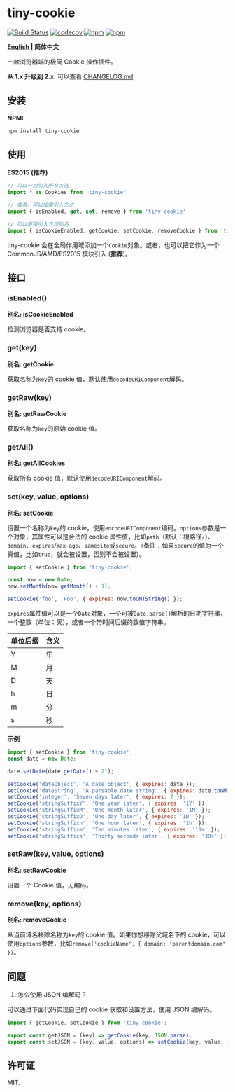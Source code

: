 # tiny-cookie

[![Build Status](https://travis-ci.com/Alex1990/tiny-cookie.svg?branch=master)](https://travis-ci.com/Alex1990/tiny-cookie)
[![codecov](https://codecov.io/gh/Alex1990/tiny-cookie/branch/master/graph/badge.svg)](https://codecov.io/gh/Alex1990/tiny-cookie)
[![npm](https://img.shields.io/npm/dm/tiny-cookie.svg)](https://www.npmjs.com/package/tiny-cookie)
[![npm](https://img.shields.io/npm/v/tiny-cookie.svg)](https://www.npmjs.com/package/tiny-cookie)

**[English](README.md) | 简体中文**

一款浏览器端的极简 Cookie 操作插件。

**从 1.x 升级到 2.x**: 可以查看 [CHANGELOG.md](https://github.com/Alex1990/tiny-cookie/blob/master/CHANGELOG.md#v200)

## 安装

**NPM:**

```bash
npm install tiny-cookie
```

## 使用

**ES2015 (推荐)**

```js
// 可以一次引入所有方法
import * as Cookies from 'tiny-cookie'

// 或者，可以按需引入方法
import { isEnabled, get, set, remove } from 'tiny-cookie'

// 可以直接引入方法别名
import { isCookieEnabled, getCookie, setCookie, removeCookie } from 'tiny-cookie'
```

tiny-cookie 会在全局作用域添加一个`Cookie`对象。或者，也可以把它作为一个
CommonJS/AMD/ES2015 模块引入 (**推荐**)。

## 接口

### isEnabled()

**别名: isCookieEnabled**

检测浏览器是否支持 cookie。

### get(key)

**别名: getCookie**

获取名称为`key`的 cookie 值，默认使用`decodeURIComponent`解码。

### getRaw(key)

**别名: getRawCookie**

获取名称为`key`的原始 cookie 值。

### getAll()

**别名: getAllCookies**

获取所有 cookie 值，默认使用`decodeURIComponent`解码。

### set(key, value, options)

**别名: setCookie**

设置一个名称为`key`的 cookie，使用`encodeURIComponent`编码。`options`参数是一个对象，其属性可以是合法的 cookie 属性值，比如`path`（默认：根路径`/`）、`domain`、`expires`/`max-age`、`samesite`或`secure`。（备注：如果`secure`的值为一个真值，比如`true`，就会被设置，否则不会被设置）。

```js
import { setCookie } from 'tiny-cookie';

const now = new Date;
now.setMonth(now.getMonth() + 1);

setCookie('foo', 'Foo', { expires: now.toGMTString() });
```

`expires`属性值可以是一个`Date`对象，一个可被`Date.parse()`解析的日期字符串，一个整数（单位：天），或者一个带时间后缀的数值字符串。

| 单位后缀     | 含义            |
| ----------- | -------------- |
| Y           | 年             |
| M           | 月             |
| D           | 天             |
| h           | 日             |
| m           | 分             |
| s           | 秒             |

**示例**

```js
import { setCookie } from 'tiny-cookie';
const date = new Date;

date.setDate(date.getDate() + 21);

setCookie('dateObject', 'A date object', { expires: date });
setCookie('dateString', 'A parsable date string', { expires: date.toGMTString() });
setCookie('integer', 'Seven days later', { expires: 7 });
setCookie('stringSuffixY', 'One year later', { expires: '1Y' });
setCookie('stringSuffixM', 'One month later', { expires: '1M' });
setCookie('stringSuffixD', 'One day later', { expires: '1D' });
setCookie('stringSuffixh', 'One hour later', { expires: '1h' });
setCookie('stringSuffixm', 'Ten minutes later', { expires: '10m' });
setCookie('stringSuffixs', 'Thirty seconds later', { expires: '30s' });
```

### setRaw(key, value, options)

**别名: setRawCookie**

设置一个 Cookie 值，无编码。

### remove(key, options)

**别名: removeCookie**

从当前域名移除名称为`key`的 cookie 值。如果你想移除父域名下的 cookie，可以使用`options`参数，比如`remove('cookieName', { domain: 'parentdomain.com' })`。

## 问题

1. 怎么使用 JSON 编解码？

可以通过下面代码实现自己的 cookie 获取和设置方法，使用 JSON 编解码。

```js
import { getCookie, setCookie } from 'tiny-cookie';

export const getJSON = (key) => getCookie(key, JSON.parse);
export const setJSON = (key, value, options) => setCookie(key, value, JSON.stringify, options);
```

## 许可证

MIT.
